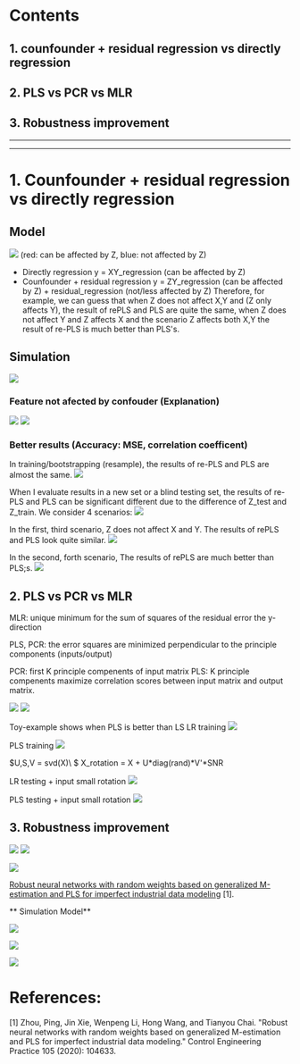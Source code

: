 # Contents
## 1. counfounder + residual regression vs directly regression

## 2. PLS vs PCR vs MLR

## 3. Robustness improvement
----------------------------
----------------------------
<!-- Writing check result, something feel not right=> check some mistakes -->
<!-- some mistakes last weel -->
# 1. Counfounder + residual regression vs directly regression
## Model
![](images/report14_discussion3.jpeg.png)
(red: can be affected by Z, blue: not affected by Z)
- Directly regression
    y = XY_regression (can be affected by Z)
- Counfounder + residual regression
    y = ZY_regression (can be affected by Z) + residual_regression (not/less affected by Z)
Therefore, for example, we can guess that when Z does not affect X,Y and (Z only affects Y), the result of rePLS and PLS are quite the same, when Z does not affect Y and Z affects X  and the scenario Z affects both X,Y the result of re-PLS is much better than PLS's. 

## Simulation
![](images/report14_discussion1.png)

### Feature not afected by confouder (Explanation) 
![](images/w13_report3_SNRZX_0.png)
![](images/w13_report3_SNRZX_10.png)

### Better results (Accuracy: MSE, correlation coefficent)

In training/bootstrapping (resample), the results of re-PLS and PLS are almost the same. 
![](images/report14_discussion4.png)


When I evaluate results in a new set or a blind testing set, the results of re-PLS and PLS can be significant different due to the difference of Z_test and Z_train. We consider 4 scenarios:
![](images/w13_discussion3.png)


In the first, third scenario, Z does not affect X and Y. The results of rePLS and PLS look quite similar.
![](images/report14_discussion5.png)

In the second, forth scenario, The results of rePLS are much better than PLS;s.
![](images/report14_discussion6.png)

## 2. PLS vs PCR vs MLR

MLR:  unique minimum for the sum of squares of the residual error the y-direction

PLS, PCR: the error squares are minimized perpendicular to the principle components (inputs/output)

PCR: first K principle compenents of input matrix
PLS: K principle compenents maximize correlation scores between input matrix and output matrix.  

![](images/report14_discussion.jpeg)
![](images/report14_discussion2.jpeg)

Toy-example shows when PLS is better than LS
LR training
![](images/LR_train.png)

PLS training
![](images/PLS_train.png)

$U,S,V = svd(X)\\
$
X_rotation = X + U*diag(rand)*V'*SNR

LR testing + input small rotation 
![](images/LR_test1.png)

PLS testing + input small rotation 
![](images/PLS_test1.png)

## 3. Robustness improvement
![](images/w14_outlier1.png)
![](images/w14_outlier2.png)

![](images/W14_robust_PLS.png)

[Robust neural networks with random weights based on generalized M-estimation and PLS for imperfect industrial data modeling](pdf/j.conengprac.2020.104633.pdf) [1].

** Simulation Model**

![](images/w14_eq1.png)

![](images/w14_eq1.png)

![](images/w14_PLS_GMR.png)
<!-- # Manuscript hoàn thiện hơn -->
<!-- Bootstrap is not suitable for simulation, keep same ground truth (PQ) change X,Z for simulation -->
<!-- Training same but if test diff => # -->
<!-- Different distruibution train/test -->

<!-- training -> same // testing distribution change => change -->


# References:

[1] Zhou, Ping, Jin Xie, Wenpeng Li, Hong Wang, and Tianyou Chai. "Robust neural networks with random weights based on generalized M-estimation and PLS for imperfect industrial data modeling." Control Engineering Practice 105 (2020): 104633.